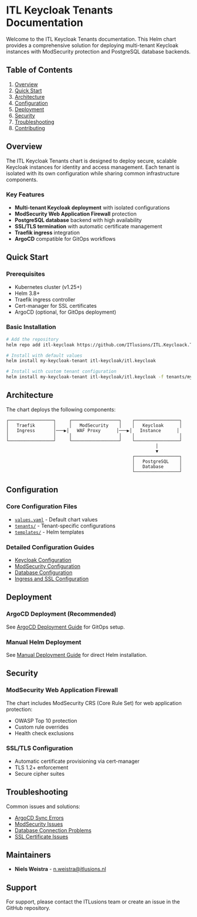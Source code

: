 # ITL Keycloak Tenants Documentation

Welcome to the ITL Keycloak Tenants documentation. This Helm chart provides a comprehensive solution for deploying multi-tenant Keycloak instances with ModSecurity protection and PostgreSQL database backends.

## Table of Contents

1. [Overview](#overview)
2. [Quick Start](#quick-start)
3. [Architecture](#architecture)
4. [Configuration](#configuration)
5. [Deployment](#deployment)
6. [Security](#security)
7. [Troubleshooting](#troubleshooting)
8. [Contributing](#contributing)

## Overview

The ITL Keycloak Tenants chart is designed to deploy secure, scalable Keycloak instances for identity and access management. Each tenant is isolated with its own configuration while sharing common infrastructure components.

### Key Features

- **Multi-tenant Keycloak deployment** with isolated configurations
- **ModSecurity Web Application Firewall** protection
- **PostgreSQL database** backend with high availability
- **SSL/TLS termination** with automatic certificate management
- **Traefik ingress** integration
- **ArgoCD** compatible for GitOps workflows

## Quick Start

### Prerequisites

- Kubernetes cluster (v1.25+)
- Helm 3.8+
- Traefik ingress controller
- Cert-manager for SSL certificates
- ArgoCD (optional, for GitOps deployment)

### Basic Installation

```bash
# Add the repository
helm repo add itl-keycloak https://github.com/ITlusions/ITL.Keycloack.Tenants

# Install with default values
helm install my-keycloak-tenant itl-keycloak/itl.keycloak

# Install with custom tenant configuration
helm install my-keycloak-tenant itl-keycloak/itl.keycloak -f tenants/my-tenant.yaml
```

## Architecture

The chart deploys the following components:

```
┌─────────────────┐     ┌──────────────────┐    ┌─────────────────┐
│   Traefik       │     │   ModSecurity    │    │   Keycloak      │
│   Ingress       │───▶│   WAF Proxy      │───▶│   Instance      │
│                 │     │                  │    │                 │
└─────────────────┘     └──────────────────┘    └─────────────────┘
                                                         │
                                                         ▼
                                                ┌─────────────────┐
                                                │   PostgreSQL    │
                                                │   Database      │
                                                └─────────────────┘
```

## Configuration

### Core Configuration Files

- [`values.yaml`](../values.yaml) - Default chart values
- [`tenants/`](../tenants/) - Tenant-specific configurations
- [`templates/`](../templates/) - Helm templates

### Detailed Configuration Guides

- [Keycloak Configuration](./keycloak-config.md)
- [ModSecurity Configuration](./modsecurity-config.md)
- [Database Configuration](./database-config.md)
- [Ingress and SSL Configuration](./ingress-ssl-config.md)

## Deployment

### ArgoCD Deployment (Recommended)

See [ArgoCD Deployment Guide](./argocd-deployment.md) for GitOps setup.

### Manual Helm Deployment

See [Manual Deployment Guide](./manual-deployment.md) for direct Helm installation.

## Security

### ModSecurity Web Application Firewall

The chart includes ModSecurity CRS (Core Rule Set) for web application protection:

- OWASP Top 10 protection
- Custom rule overrides
- Health check exclusions

### SSL/TLS Configuration

- Automatic certificate provisioning via cert-manager
- TLS 1.2+ enforcement
- Secure cipher suites

## Troubleshooting

Common issues and solutions:

- [ArgoCD Sync Errors](./troubleshooting/argocd-sync-errors.md)
- [ModSecurity Issues](./troubleshooting/modsecurity-issues.md)
- [Database Connection Problems](./troubleshooting/database-issues.md)
- [SSL Certificate Issues](./troubleshooting/ssl-issues.md)

## Maintainers

- **Niels Weistra** - [n.weistra@itlusions.nl](mailto:n.weistra@itlusions.nl)

## Support

For support, please contact the ITLusions team or create an issue in the GitHub repository.